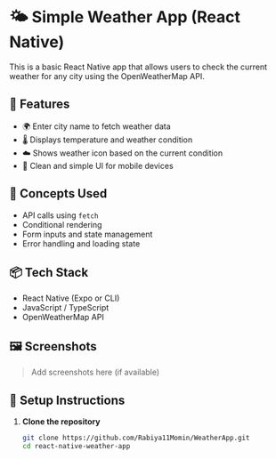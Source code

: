 # 🌤️ Simple Weather App (React Native)

This is a basic React Native app that allows users to check the current weather for any city using the OpenWeatherMap API.

## 🚀 Features

- 🌍 Enter city name to fetch weather data
- 🌡️ Displays temperature and weather condition
- ☁️ Shows weather icon based on the current condition
- 📱 Clean and simple UI for mobile devices

## 🧠 Concepts Used

- API calls using `fetch`
- Conditional rendering
- Form inputs and state management
- Error handling and loading state

## 📦 Tech Stack

- React Native (Expo or CLI)
- JavaScript / TypeScript
- OpenWeatherMap API

## 🖼️ Screenshots

> Add screenshots here (if available)

## 🔧 Setup Instructions

1. **Clone the repository**
   ```bash
   git clone https://github.com/Rabiya11Momin/WeatherApp.git
   cd react-native-weather-app
